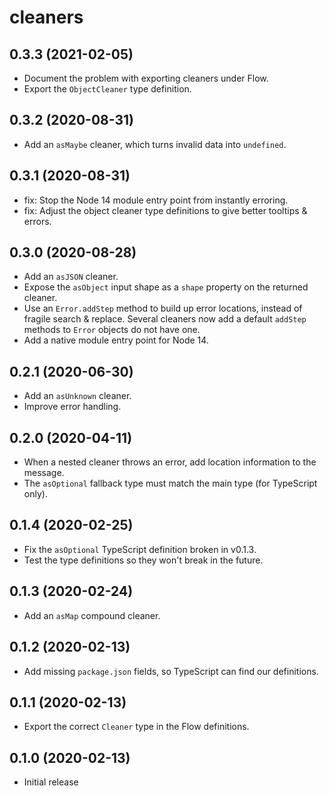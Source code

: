 # cleaners

## 0.3.3 (2021-02-05)

- Document the problem with exporting cleaners under Flow.
- Export the `ObjectCleaner` type definition.

## 0.3.2 (2020-08-31)

- Add an `asMaybe` cleaner, which turns invalid data into `undefined`.

## 0.3.1 (2020-08-31)

- fix: Stop the Node 14 module entry point from instantly erroring.
- fix: Adjust the object cleaner type definitions to give better tooltips & errors.

## 0.3.0 (2020-08-28)

- Add an `asJSON` cleaner.
- Expose the `asObject` input shape as a `shape` property on the returned cleaner.
- Use an `Error.addStep` method to build up error locations, instead of fragile search & replace. Several cleaners now add a default `addStep` methods to `Error` objects do not have one.
- Add a native module entry point for Node 14.

## 0.2.1 (2020-06-30)

- Add an `asUnknown` cleaner.
- Improve error handling.

## 0.2.0 (2020-04-11)

- When a nested cleaner throws an error, add location information to the message.
- The `asOptional` fallback type must match the main type (for TypeScript only).

## 0.1.4 (2020-02-25)

- Fix the `asOptional` TypeScript definition broken in v0.1.3.
- Test the type definitions so they won't break in the future.

## 0.1.3 (2020-02-24)

- Add an `asMap` compound cleaner.

## 0.1.2 (2020-02-13)

- Add missing `package.json` fields, so TypeScript can find our definitions.

## 0.1.1 (2020-02-13)

- Export the correct `Cleaner` type in the Flow definitions.

## 0.1.0 (2020-02-13)

- Initial release
